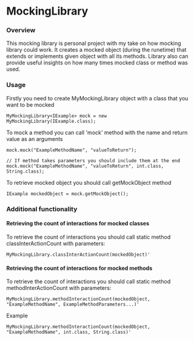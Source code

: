 # MockingLibrary

### Overview

This mocking library is personal project with my take on how mocking library could work. 
It creates a mocked object (during the runetime) that extends or implements given object with 
all its methods. Library also can provide useful insights on how many times mocked class or method was used. 

### Usage

Firstly you need to create MyMockingLibrary object with a class that you want to be mocked

```
MyMockingLibrary<IExample> mock = new MyMockingLibrary(IExample.class);
```

To mock a method you can call 'mock' method with the name and return value as an arguments
```
mock.mock("ExampleMethodName", "valueToReturn");

// If method takes parameters you should include them at the end 
mock.mock("ExampleMethodName", "valueToReturn", int.class, String.class);

```

To retrieve mocked object you should call getMockObject method

```
IExample mockedObject = mock.getMockObject();
```

### Additional functionality

#### Retrieving the count of interactions for mocked classes

To retrieve the count of interactions you should call static method classInterActionCount with
parameters:

```
MyMockingLibrary.classInterActionCount(mockedObject)'
```

#### Retrieving the count of interactions for mocked methods

To retrieve the count of interactions you should call static method methodInterActionCount with 
parameters:

```
MyMockingLibrary.methodInteractionCount(mockedObject, "ExampleMethodName", ExampleMethodParameters...)'
```

Example
```
MyMockingLibrary.methodInteractionCount(mockedObject, "ExampleMethodName", int.class, String.class)'
```



